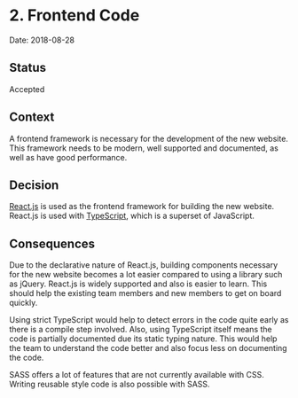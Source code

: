 # 2. Frontend Code

Date: 2018-08-28

## Status

Accepted

## Context

A frontend framework is necessary for the development of the new website. This framework needs to be modern, well supported and documented, as well as have good performance.

## Decision

[React.js](https://reactjs.org/) is used as the frontend framework for building the new website. React.js is used with [TypeScript](https://www.typescriptlang.org/), which is a superset of JavaScript.

## Consequences

Due to the declarative nature of React.js, building components necessary for the new website becomes a lot easier compared to using a library such as jQuery. React.js is widely supported and also is easier to learn. This should help the existing team members and new members to get on board quickly.

Using strict TypeScript would help to detect errors in the code quite early as there is a compile step involved. Also, using TypeScript itself means the code is partially documented due its static typing nature. This would help the team to understand the code better and also focus less on documenting the code.

SASS offers a lot of features that are not currently available with CSS. Writing reusable style code is also possible with SASS.
